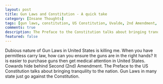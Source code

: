 ```yaml
---
layout: post
title: Gun Laws and Constitution - A quick take
category: [Insane Thoughts]
tags: [gun laws, constitution, US Constitution, Uvalde, 2nd Amendment, ]
comments: true
description: The Preface to the Constitution talks about bringing tranquility to the nation. Gun Laws in many state just go against the Constitution.
featured: false
---
```

                          
Dubious nature of Gun Laws in United States is killing me. When you have permitless carry law, how can you ensure the guns are in the right hands? It is easier to purchase guns then get medical attention in United States. Cowards hide behind Second (2nd) Amendment. The Preface to the US Constitution talks about bringing tranquility to the nation. Gun Laws in many state just go against the Constitution.